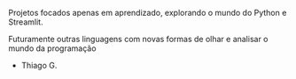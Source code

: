 Projetos focados apenas em aprendizado, explorando o mundo do Python e Streamlit.

Futuramente outras linguagens com novas formas de olhar e analisar o mundo da programação
- Thiago G.
